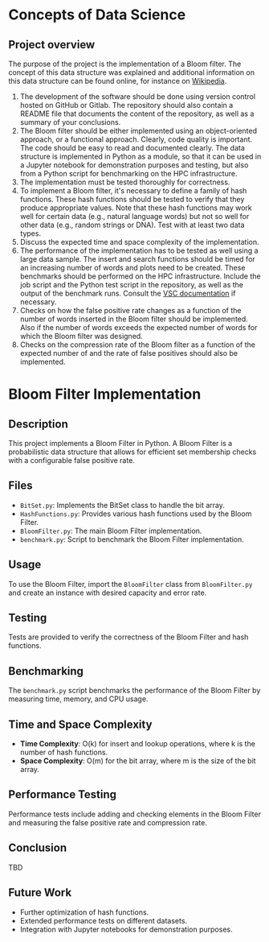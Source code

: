 # Concepts of Data Science
## Project overview

The purpose of the project is the implementation of a Bloom filter. The concept of
this data structure was explained and additional information on this data structure 
can be found online, for instance on [Wikipedia](https://en.wikipedia.org/wiki/Bloom_filter).
1. The development of the software should be done using version control
    hosted on GitHub or Gitlab. The repository should also contain a
    README file that documents the content of the repository, as well as a
    summary of your conclusions.
2. The Bloom filter should be either implemented using an object-oriented
    approach, or a functional approach. Clearly, code quality is important. The
    code should be easy to read and documented clearly. The data structure is 
    implemented in Python as a module, so that it can be used in a Jupyter notebook 
    for demonstration purposes and testing, but also from a Python script for
    benchmarking on the HPC infrastructure.
3. The implementation must be tested thoroughly for correctness.
4. To implement a Bloom filter, it's necessary to define a family of hash 
    functions. These hash functions should be tested to verify that they produce
    appropriate values. Note that these hash functions may work well for
    certain data (e.g., natural language words) but not so well for other data
    (e.g., random strings or DNA). Test with at least two data types.
5. Discuss the expected time and space complexity of the implementation.
6. The performance of the implementation has to be tested as well using a
    large data sample. The insert and search functions should be timed for an 
    increasing number of words and plots need to be created. These benchmarks 
    should be performed on the HPC infrastructure. Include the job script and 
    the Python test script in the repository, as well as the output of the 
    benchmark runs. Consult the [VSC documentation](https://docs.vscentrum.be/) 
    if necessary.
7. Checks on how the false positive rate changes as a function of the number 
    of words inserted in the Bloom filter should be implemented. Also if the number 
    of words exceeds the expected number of words for which the Bloom filter was
    designed.
8. Checks on the compression rate of the Bloom filter as a function of the expected
    number of and the rate of false positives should also be implemented.

# Bloom Filter Implementation

## Description

This project implements a Bloom Filter in Python. A Bloom Filter is a probabilistic 
data structure that allows for efficient set membership checks with a configurable 
false positive rate.

## Files

- `BitSet.py`: Implements the BitSet class to handle the bit array.
- `HashFunctions.py`: Provides various hash functions used by the Bloom Filter.
- `BloomFilter.py`: The main Bloom Filter implementation.
- `benchmark.py`: Script to benchmark the Bloom Filter implementation.

## Usage

To use the Bloom Filter, import the `BloomFilter` class from `BloomFilter.py` and 
create an instance with desired capacity and error rate.

## Testing

Tests are provided to verify the correctness of the Bloom Filter and hash functions.

## Benchmarking

The `benchmark.py` script benchmarks the performance of the Bloom Filter by measuring 
time, memory, and CPU usage.

## Time and Space Complexity

- **Time Complexity**: O(k) for insert and lookup operations, where k is the number of 
                        hash functions.
- **Space Complexity**: O(m) for the bit array, where m is the size of the bit array.

## Performance Testing

Performance tests include adding and checking elements in the Bloom Filter and measuring 
the false positive rate and compression rate.

## Conclusion

TBD

## Future Work

- Further optimization of hash functions.
- Extended performance tests on different datasets.
- Integration with Jupyter notebooks for demonstration purposes.
